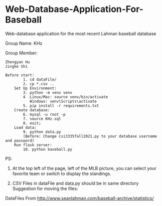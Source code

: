 # Web-Database-Application-For-Baseball
Web-database application for the most recent Lahman baseball database


Group Name: KHz

Group Member:

    Zhengyan Hu
    Jingke Shi
    
```
Before start:  
        1. cd dataFile/  
        2. cp *.csv ..   
    Set Up Environment:  
        3. python -m venv venv  
        4  Linux/Mac: source venv/bin/activate  
           Windows: venv\Scripts\activate  
        5. pip install -r requirements.txt  
    Create database:  
        6. mysql -u root -p  
        7. source KHz.sql  
        8. exit;  
    Load data:  
        9. python data.py  
        (Before: Change csi3335fall2021.py to your database username and password)  
    Run flask server:  
        10. python baseball.py  
```    

PS: 

1. At the top left of the page, left of the MLB picture, you can select your favorite team or switch to display the standings.
 
2. CSV Files in dataFile and data.py should be in same directory
   Suggestion for moving the files:


DataFiles From http://www.seanlahman.com/baseball-archive/statistics/
